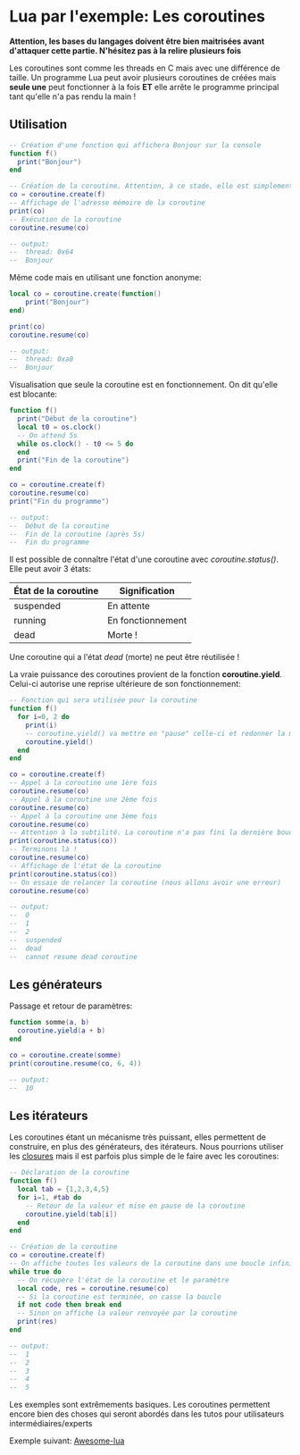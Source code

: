 # Lua par l'exemple: Les coroutines

**Attention, les bases du langages doivent être bien maitrisées avant d'attaquer cette partie. N'hésitez pas à la relire plusieurs fois**

Les coroutines sont comme les threads en C mais avec une différence de taille.
Un programme Lua peut avoir plusieurs coroutines de créées mais **seule une** peut fonctionner à la fois **ET** elle arrête le programme principal tant qu'elle n'a pas rendu la main !

## Utilisation

```lua
-- Création d'une fonction qui affichera Bonjour sur la console
function f()
  print("Bonjour")
end

-- Création de la coroutine. Attention, à ce stade, elle est simplement créée !
co = coroutine.create(f)
-- Affichage de l'adresse mémoire de la coroutine
print(co)
-- Exécution de la coroutine
coroutine.resume(co)

-- output:
--  thread: 0x64
--  Bonjour
```

Même code mais en utilisant une fonction anonyme:
```lua
local co = coroutine.create(function()
    print("Bonjour")
end)

print(co)
coroutine.resume(co)

-- output:
--  thread: 0xa8
--  Bonjour
```

Visualisation que seule la coroutine est en fonctionnement. On dit qu'elle est blocante:
```lua
function f()
  print("Début de la coroutine")
  local t0 = os.clock()
  -- On attend 5s
  while os.clock() - t0 <= 5 do
  end
  print("Fin de la coroutine")
end

co = coroutine.create(f)
coroutine.resume(co)
print("Fin du programme")

-- output:
--  Début de la coroutine
--  Fin de la coroutine (après 5s)
--  Fin du programme
```

Il est possible de connaître l'état d'une coroutine avec *coroutine.status()*. Elle peut avoir 3 états:

| État de la coroutine | Signification     |
| -------------------- | ----------------- |
| suspended            | En attente        |
| running              | En fonctionnement |
| dead                 | Morte !           |

Une coroutine qui a l'état *dead* (morte) ne peut être réutilisée !

La vraie puissance des coroutines provient de la fonction **coroutine.yield**. Celui-ci autorise  une reprise ultérieure de son fonctionnement:
```lua
-- Fonction qui sera utilisée pour la coroutine
function f()
  for i=0, 2 do
    print(i)
    -- coroutine.yield() va mettre en "pause" celle-ci et redonner la main au programme principal
    coroutine.yield()
  end
end

co = coroutine.create(f)
-- Appel à la coroutine une 1ère fois
coroutine.resume(co)
-- Appel à la coroutine une 2ème fois
coroutine.resume(co)
-- Appel à la coroutine une 3ème fois
coroutine.resume(co)
-- Attention à la subtilité. La coroutine n'a pas fini la dernière boucle même si tous les chiffres ont été affichés. Regardons:
print(coroutine.status(co))
-- Terminons là !
coroutine.resume(co)
-- Affichage de l'état de la coroutine
print(coroutine.status(co))
-- On essaie de relancer la coroutine (nous allons avoir une erreur)
coroutine.resume(co)

-- output:
--  0
--  1
--  2
--  suspended
--  dead
--  cannot resume dead coroutine
```

## Les générateurs
Passage et retour de paramètres:

```lua
function somme(a, b)
  coroutine.yield(a + b)
end

co = coroutine.create(somme)
print(coroutine.resume(co, 6, 4))

-- output:
--  10
```

## Les itérateurs

Les coroutines étant un mécanisme très puissant, elles permettent de construire, en plus des générateurs, des itérateurs. Nous pourrions utiliser les [closures](closures.md) mais il est parfois plus simple de le faire avec les coroutines:

```lua
-- Déclaration de la coroutine
function f()
  local tab = {1,2,3,4,5}
  for i=1, #tab do
    -- Retour de la valeur et mise en pause de la coroutine
    coroutine.yield(tab[i])
  end
end

-- Création de la coroutine
co = coroutine.create(f)
-- On affiche toutes les valeurs de la coroutine dans une boucle infinie
while true do
  -- On récupère l'état de la coroutine et le paramètre
  local code, res = coroutine.resume(co)
  -- Si la coroutine est terminée, on casse la boucle
  if not code then break end
  -- Sinon on affiche la valeur renvoyée par la coroutine
  print(res)
end

-- output:
--  1
--  2
--  3
--  4
--  5
```

Les exemples sont extrêmements basiques. Les coroutines permettent encore bien des choses qui seront abordés dans les tutos pour utilisateurs intermédiaires/experts

Exemple suivant: [Awesome-lua](awesome.md)























